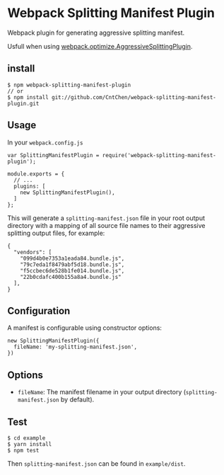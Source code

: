 # Webpack Splitting Manifest Plugin
Webpack plugin for generating aggressive splitting manifest.

Usfull when using [webpack.optimize.AggressiveSplittingPlugin](https://github.com/webpack/webpack/tree/master/examples/http2-aggressive-splitting).

## install
```
$ npm webpack-splitting-manifest-plugin
// or
$ npm install git://github.com/CntChen/webpack-splitting-manifest-plugin.git
```

## Usage
In your `webpack.config.js`
```
var SplittingManifestPlugin = require('webpack-splitting-manifest-plugin');

module.exports = {
  // ...
  plugins: [
    new SplittingManifestPlugin(),
  ]
};
```

This will generate a `splitting-manifest.json` file in your root output directory with a mapping of all source file names to their aggressive splitting output files, for example:
```
{
  "vendors": [
    "099d4b0e7353a1eada84.bundle.js",
    "79c7eda1f8479abf5d18.bundle.js",
    "f5ccbec6de528b1fe014.bundle.js",
    "22b0cdafc400b155a8a4.bundle.js"
  ],
}
```

## Configuration
A manifest is configurable using constructor options:
```
new SplittingManifestPlugin({
  fileName: 'my-splitting-manifest.json',
})
```

## Options
* `fileName`: The manifest filename in your output directory (`splitting-manifest.json` by default).

## Test
``` 
$ cd example
$ yarn install
$ npm test
```
Then `splitting-manifest.json` can be found in `example/dist`.